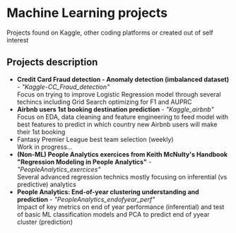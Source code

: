 # Machine Learning projects
Projects found on Kaggle, other coding platforms or created out of self interest

## Projects description
* **Credit Card Fraud detection - Anomaly detection (imbalanced dataset)** - *"Kaggle-CC_Fraud_detection"*
  <br> Focus on trying to improve Logistic Regression model through several techincs including Grid Search optimizing for F1 and AUPRC
* **Airbnb users 1st booking destination prediction** - *"Kaggle_airbnb"*
  <br> Focus on EDA, data cleaning and feature engineering to feed model with best features to predict in which country new Airbnb users will make their 1st booking
* Fantasy Premier League best team selection (weekly)
  <br> Work in progress...
* **(Non-ML) People Analytics exercices from Keith McNulty's Handbook "Regression Modeling in People Analytics"** - *"PeopleAnalytics_exercices"*
  <br> Several advanced regression technics mostly focusing on inferential (vs predictive) analytics
* **People Analytics: End-of-year clustering understanding and prediction** - *"PeopleAnalytics_endofyear_perf"*
  <br> Impact of key metrics on end of year performance (inferential) and test of basic ML classification models and PCA to predict end of yyear cluster (prediction)

